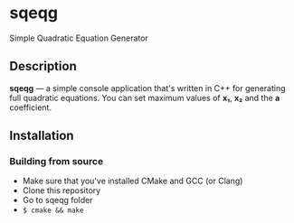 # sqeqg
Simple Quadratic Equation Generator

## Description
**sqeqg** — a simple console application that's written in C++ for generating full quadratic equations.
You can set maximum values of **x₁**, **x₂** and the **a** coefficient.

## Installation
### Building from source
* Make sure that you've installed CMake and GCC (or Clang)
* Clone this repository 
* Go to sqeqg folder
* ```$ cmake && make```
